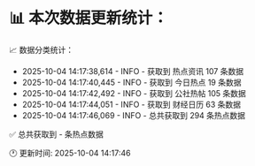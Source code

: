 📊 本次数据更新统计：
==========================

📈 数据分类统计：
- 2025-10-04 14:17:38,614 - INFO - 获取到 热点资讯 107 条数据
- 2025-10-04 14:17:40,445 - INFO - 获取到 今日热点 19 条数据
- 2025-10-04 14:17:42,492 - INFO - 获取到 公社热帖 105 条数据
- 2025-10-04 14:17:44,051 - INFO - 获取到 财经日历 63 条数据
- 2025-10-04 14:17:46,069 - INFO - 总共获取到 294 条热点数据

✅ 总共获取到 - 条热点数据

🕐 更新时间: 2025-10-04 14:17:46
